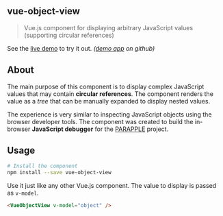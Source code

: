 ## vue-object-view

> Vue.js component for displaying arbitrary JavaScript values (supporting circular references)

See the [live demo](http://emanuelbuzek.eu/vov-demo/) to try it out. *([demo app](https://github.com/ebuzek/vue-object-view-demo) on github)*

## About
The main purpose of this component is to display complex JavaScript values that may contain **circular references**. The component renders the value as a *tree* that can be manually expanded to display nested values.

The experience is very similar to inspecting JavaScript objects using the browser developer tools. The component was created to build the in-browser **JavaScript debugger** for the [PARAPPLE](http://emanuelbuzek.eu/parapple/#/) project.

## Usage
```bash
# Install the component
npm install --save vue-object-view
```

Use it just like any other Vue.js component. The value to display is passed as `v-model`.

```html
<VueObjectView v-model="object" />
```

